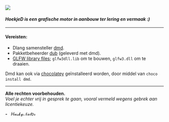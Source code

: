 ![](logo/logo.ico)

#### _HoekjeD is een grafische motor in aanbouw ter lering en vermaak :)_

---

#### Vereisten:
- Dlang samensteller [dmd](https://dlang.org/).
- Pakketbeheerder [dub](https://dub.pm/getting_started) (geleverd met dmd).
- [GLFW library files](https://www.glfw.org/); `glfw3dll.lib` om te bouwen, `glfw3.dll` om te draaien.

Dmd kan ook via [chocolatey](https://chocolatey.org/) geïnstalleerd worden, door middel van `choco install dmd`.

---
**Alle rechten voorbehouden.**<br>
_Voel je echter vrij in gesprek te gaan, vooral vermeld wegens gebrek aan licentiekeuze._

**-** &nbsp; 𝐻𝓊𝓈𝓀𝓎𝒩𝒶𝓉𝑜𝓇
